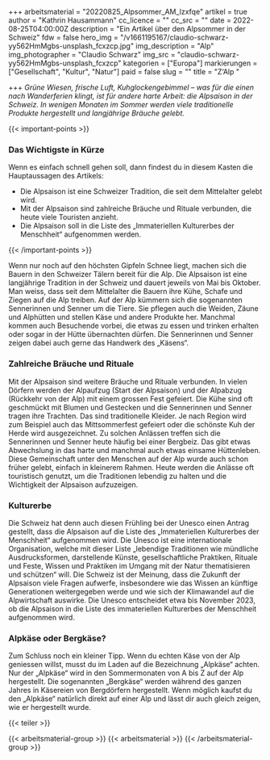 +++
arbeitsmaterial = "20220825_Alpsommer_AM_lzxfqe"
artikel = true
author = "Kathrin Hausammann"
cc_licence = ""
cc_src = ""
date = 2022-08-25T04:00:00Z
description = "Ein Artikel über den Alpsommer in der Schweiz"
fdw = false
hero_img = "/v1661195167/claudio-schwarz-yy562HmMgbs-unsplash_fcxzcp.jpg"
img_description = "Alp"
img_photographer = "Claudio Schwarz"
img_src = "claudio-schwarz-yy562HmMgbs-unsplash_fcxzcp"
kategorien = ["Europa"]
markierungen = ["Gesellschaft", "Kultur", "Natur"]
paid = false
slug = ""
title = "Z‘Alp "

+++
_Grüne Wiesen, frische Luft, Kuhglockengebimmel – was für die einen nach Wanderferien klingt, ist für andere harte Arbeit: die Alpsaison in der Schweiz. In wenigen Monaten im Sommer werden viele traditionelle Produkte hergestellt und langjährige Bräuche gelebt._

{{< important-points >}} <h3>Das Wichtigste in Kürze</h3>

<p>Wenn es einfach schnell gehen soll, dann findest du in diesem Kasten die Hauptaussagen des Artikels:</p>

<ul>

<li>Die Alpsaison ist eine Schweizer Tradition, die seit dem Mittelalter gelebt wird.</li>

<li>Mit der Alpsaison sind zahlreiche Bräuche und Rituale verbunden, die heute viele Touristen anzieht.</li>

<li>Die Alpsaison soll in die Liste des „Immateriellen Kulturerbes der Menschheit“ aufgenommen werden.</li>

</ul> {{< /important-points >}}

Wenn nur noch auf den höchsten Gipfeln Schnee liegt, machen sich die Bauern in den Schweizer Tälern bereit für die Alp. Die Alpsaison ist eine langjährige Tradition in der Schweiz und dauert jeweils von Mai bis Oktober. Man weiss, dass seit dem Mittelalter die Bauern ihre Kühe, Schafe und Ziegen auf die Alp treiben. Auf der Alp kümmern sich die sogenannten Sennerinnen und Senner um die Tiere. Sie pflegen auch die Weiden, Zäune und Alphütten und stellen Käse und andere Produkte her. Manchmal kommen auch Besuchende vorbei, die etwas zu essen und trinken erhalten oder sogar in der Hütte übernachten dürfen. Die Sennerinnen und Senner zeigen dabei auch gerne das Handwerk des „Käsens“.

### Zahlreiche Bräuche und Rituale

Mit der Alpsaison sind weitere Bräuche und Rituale verbunden. In vielen Dörfern werden der Alpaufzug (Start der Alpsaison) und der Alpabzug (Rückkehr von der Alp) mit einem grossen Fest gefeiert. Die Kühe sind oft geschmückt mit Blumen und Gestecken und die Sennerinnen und Senner tragen ihre Trachten. Das sind traditionelle Kleider. Je nach Region wird zum Beispiel auch das Mittsommerfest gefeiert oder die schönste Kuh der Herde wird ausgezeichnet. Zu solchen Anlässen treffen sich die Sennerinnen und Senner heute häufig bei einer Bergbeiz. Das gibt etwas Abwechslung in das harte und manchmal auch etwas einsame Hüttenleben. Diese Gemeinschaft unter den Menschen auf der Alp wurde auch schon früher gelebt, einfach in kleinerem Rahmen. Heute werden die Anlässe oft touristisch genutzt, um die Traditionen lebendig zu halten und die Wichtigkeit der Alpsaison aufzuzeigen.

### Kulturerbe

Die Schweiz hat denn auch diesen Frühling bei der Unesco einen Antrag gestellt, dass die Alpsaison auf die Liste des „Immateriellen Kulturerbes der Menschheit“ aufgenommen wird. Die Unesco ist eine internationale Organisation, welche mit dieser Liste „lebendige Traditionen wie mündliche Ausdrucksformen, darstellende Künste, gesellschaftliche Praktiken, Rituale und Feste, Wissen und Praktiken im Umgang mit der Natur thematisieren und schützen“ will. Die Schweiz ist der Meinung, dass die Zukunft der Alpsaison viele Fragen aufwerfe, insbesondere wie das Wissen an künftige Generationen weitergegeben werde und wie sich der Klimawandel auf die Alpwirtschaft auswirke. Die Unesco entscheidet etwa bis November 2023, ob die Alpsaison in die Liste des immateriellen Kulturerbes der Menschheit aufgenommen wird.

### Alpkäse oder Bergkäse?

Zum Schluss noch ein kleiner Tipp. Wenn du echten Käse von der Alp geniessen willst, musst du im Laden auf die Bezeichnung „Alpkäse“ achten. Nur der „Alpkäse“ wird in den Sommermonaten von A bis Z auf der Alp hergestellt. Die sogenannten „Bergkäse“ werden während des ganzen Jahres in Käsereien von Bergdörfern hergestellt. Wenn möglich kaufst du den „Alpkäse“ natürlich direkt auf einer Alp und lässt dir auch gleich zeigen, wie er hergestellt wurde.

{{< teiler >}}

{{< arbeitsmaterial-group >}} {{< arbeitsmaterial >}} {{< /arbeitsmaterial-group >}}